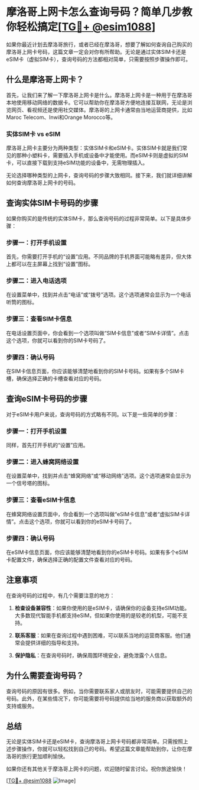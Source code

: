 # 摩洛哥上网卡怎么查询号码？简单几步教你轻松搞定[[TG💪+ @esim1088](https://t.me/s/esim1088)]

如果你最近计划去摩洛哥旅行，或者已经在摩洛哥，想要了解如何查询自己购买的摩洛哥上网卡号码，这篇文章一定会对你有所帮助。无论是通过实体SIM卡还是eSIM卡（虚拟SIM卡），查询号码的方法都相对简单，只需要按照步骤操作即可。

## 什么是摩洛哥上网卡？

首先，让我们来了解一下摩洛哥上网卡是什么。摩洛哥上网卡是一种用于在摩洛哥本地使用移动网络的数据卡。它可以帮助你在摩洛哥方便地连接互联网，无论是浏览网页、看视频还是使用社交媒体。摩洛哥的上网卡通常由当地运营商提供，比如Maroc Telecom、Inwi和Orange Morocco等。

### 实体SIM卡 vs eSIM

摩洛哥上网卡主要分为两种类型：实体SIM卡和eSIM卡。实体SIM卡就是我们常见的那种小塑料卡，需要插入手机或设备中才能使用。而eSIM卡则是虚拟的SIM卡，可以直接下载到支持eSIM功能的设备中，无需物理插入。

无论选择哪种类型的上网卡，查询号码的步骤大致相同。接下来，我们就详细讲解如何查询摩洛哥上网卡的号码。

## 查询实体SIM卡号码的步骤

如果你购买的是传统的实体SIM卡，那么查询号码的过程非常简单。以下是具体步骤：

### 步骤一：打开手机设置

首先，你需要打开手机的“设置”应用。不同品牌的手机界面可能略有差异，但大体上都可以在主屏幕上找到“设置”图标。

### 步骤二：进入电话选项

在设置菜单中，找到并点击“电话”或“拨号”选项。这个选项通常会显示为一个电话听筒的图标。

### 步骤三：查看SIM卡信息

在电话设置页面中，你会看到一个选项叫做“SIM卡信息”或者“SIM卡详情”。点击这个选项，你就可以看到你的SIM卡号码了。

### 步骤四：确认号码

在SIM卡信息页面，你应该能够清楚地看到你的SIM卡号码。如果有多个SIM卡槽，确保选择正确的卡槽查看对应的号码。

## 查询eSIM卡号码的步骤

对于eSIM卡用户来说，查询号码的方式略有不同。以下是一些简单的步骤：

### 步骤一：打开手机设置

同样，首先打开手机的“设置”应用。

### 步骤二：进入蜂窝网络设置

在设置菜单中，找到并点击“蜂窝网络”或“移动网络”选项。这个选项通常会显示为一个信号塔的图标。

### 步骤三：查看eSIM卡信息

在蜂窝网络设置页面中，你会看到一个选项叫做“eSIM卡信息”或者“虚拟SIM卡详情”。点击这个选项，你就可以看到你的eSIM卡号码了。

### 步骤四：确认号码

在eSIM卡信息页面，你应该能够清楚地看到你的eSIM卡号码。如果有多个eSIM卡配置文件，确保选择正确的配置文件查看对应的号码。

## 注意事项

在查询号码的过程中，有几个需要注意的地方：

1. **检查设备兼容性**：如果你使用的是eSIM卡，请确保你的设备支持eSIM功能。大多数现代智能手机都支持eSIM，但如果你使用的是较老的机型，可能不支持。

2. **联系客服**：如果在查询过程中遇到困难，可以联系当地的运营商客服。他们通常会提供详细的指导和支持。

3. **保护隐私**：在查询号码时，确保周围环境安全，避免泄露个人信息。

## 为什么需要查询号码？

查询号码的原因有很多。例如，当你需要联系家人或朋友时，可能需要提供自己的号码。此外，在某些情况下，你可能需要将号码提供给当地的服务商以获取额外的支持或服务。

## 总结

无论是实体SIM卡还是eSIM卡，查询摩洛哥上网卡号码都非常简单。只需按照上述步骤操作，你就可以轻松找到自己的号码。希望这篇文章能帮助到你，让你在摩洛哥的旅行更加顺利愉快。

如果你还有其他关于摩洛哥上网卡的问题，欢迎随时留言讨论。祝你旅途愉快！

[[TG💪+ @esim1088](https://t.me/s/esim1088) ![Image](https://i.postimg.cc/4NQfJmqS/Snipaste-2025-05-13-00-14-12.png)]